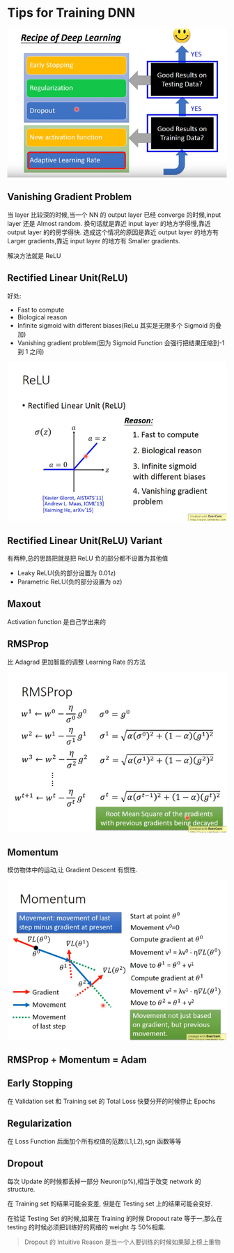 # Tips for Training DNN

![](images/2019-12-04-17-48-31.png)

## Vanishing Gradient Problem

当 layer 比较深的时候,当一个 NN 的 output layer 已经 converge 的时候,input layer 还是 Almost random.
换句话就是靠近 input layer 的地方学得慢,靠近 output layer 的的房学得快.
造成这个情况的原因是靠近 output layer 的地方有 Larger gradients,靠近 input layer 的地方有 Smaller gradients.

解决方法就是 ReLU

## Rectified Linear Unit(ReLU)

好处:

- Fast to compute
- Biological reason
- Infinite sigmoid with different biases(ReLu 其实是无限多个 Sigmoid 的叠加)
- Vanishing gradient problem(因为 Sigmoid Function 会强行把结果压缩到-1 到 1 之间)

![](images/2019-12-04-17-02-22.png)

## Rectified Linear Unit(ReLU) Variant

有两种,总的思路把就是把 ReLU 负的部分都不设置为其他值

- Leaky ReLU(负的部分设置为 0.01z)
- Parametric ReLU(负的部分设置为 αz)

## Maxout

Activation function 是自己学出来的

## RMSProp

比 Adagrad 更加智能的调整 Learning Rate 的方法

![](images/2019-12-04-19-35-13.png)

## Momentum

模仿物体中的运动,让 Gradient Descent 有惯性.

![](images/2019-12-04-19-41-32.png)

## RMSProp + Momentum = Adam

## Early Stopping

在 Validation set 和 Training set 的 Total Loss 快要分开的时候停止 Epochs

## Regularization

在 Loss Function 后面加个所有权值的范数(L1,L2),sgn 函数等等

## Dropout

每次 Update 的时候都丢掉一部分 Neuron(p%),相当于改变 network 的 structure.

在 Training set 的结果可能会变差, 但是在 Testing set 上的结果可能会变好.

在验证 Testing Set 的时候,如果在 Training 的时候 Dropout rate 等于一,那么在 testing 的时候必须把训练好的网络的 weight 与 50%相乘.

> Dropout 的 Intuitive Reason 是当一个人要训练的时候如果脚上榜上重物
